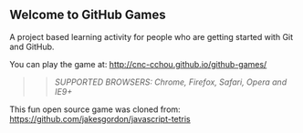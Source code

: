 ## Welcome to GitHub Games

A project based learning activity for people who are getting started with Git and GitHub.

You can play the game at: http://cnc-cchou.github.io/github-games/

>> _*SUPPORTED BROWSERS*: Chrome, Firefox, Safari, Opera and IE9+_

This fun open source game was cloned from: https://github.com/jakesgordon/javascript-tetris
